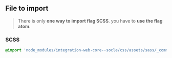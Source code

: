 ## File to import

> There is only **one way to import flag SCSS**. you have to **use the flag atom**.

### SCSS

```scss
@import 'node_modules/integration-web-core--socle/css/assets/sass/_common/05-atoms/flag.atoms';
```
